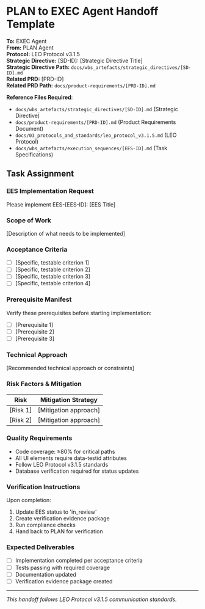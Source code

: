 # PLAN to EXEC Agent Handoff Template

**To:** EXEC Agent  
**From:** PLAN Agent  
**Protocol:** LEO Protocol v3.1.5  
**Strategic Directive:** [SD-ID]: [Strategic Directive Title]  
**Strategic Directive Path:** `docs/wbs_artefacts/strategic_directives/[SD-ID].md`  
**Related PRD:** [PRD-ID]  
**Related PRD Path:** `docs/product-requirements/[PRD-ID].md`

**Reference Files Required**:
- `docs/wbs_artefacts/strategic_directives/[SD-ID].md` (Strategic Directive)
- `docs/product-requirements/[PRD-ID].md` (Product Requirements Document)
- `docs/03_protocols_and_standards/leo_protocol_v3.1.5.md` (LEO Protocol)
- `docs/wbs_artefacts/execution_sequences/[EES-ID].md` (Task Specifications)

## Task Assignment

### EES Implementation Request
Please implement EES-[EES-ID]: [EES Title]

### Scope of Work
[Description of what needs to be implemented]

### Acceptance Criteria
- [ ] [Specific, testable criterion 1]
- [ ] [Specific, testable criterion 2]
- [ ] [Specific, testable criterion 3]
- [ ] [Specific, testable criterion 4]

### Prerequisite Manifest
Verify these prerequisites before starting implementation:
- [ ] [Prerequisite 1]
- [ ] [Prerequisite 2]
- [ ] [Prerequisite 3]

### Technical Approach
[Recommended technical approach or constraints]

### Risk Factors & Mitigation
| Risk | Mitigation Strategy |
|------|-------------------|
| [Risk 1] | [Mitigation approach] |
| [Risk 2] | [Mitigation approach] |

### Quality Requirements
- Code coverage: ≥80% for critical paths
- All UI elements require data-testid attributes
- Follow LEO Protocol v3.1.5 standards
- Database verification required for status updates

### Verification Instructions
Upon completion:
1. Update EES status to 'in_review'
2. Create verification evidence package
3. Run compliance checks
4. Hand back to PLAN for verification

### Expected Deliverables
- [ ] Implementation completed per acceptance criteria
- [ ] Tests passing with required coverage
- [ ] Documentation updated
- [ ] Verification evidence package created

---

*This handoff follows LEO Protocol v3.1.5 communication standards.*